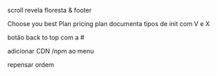 
scroll revela floresta & footer

Choose you best Plan pricing plan documenta tipos de init com V e X

botão back to top com a #

adicionar CDN /npm ao menu

repensar ordem